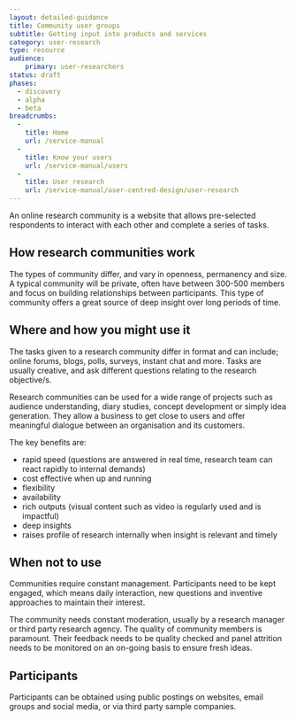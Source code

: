 ```yaml
---
layout: detailed-guidance
title: Community user groups
subtitle: Getting input into products and services
category: user-research
type: resource
audience:
    primary: user-researchers
status: draft
phases:
  - discovery
  - alpha
  - beta
breadcrumbs:
  -
    title: Home
    url: /service-manual
  -
    title: Know your users
    url: /service-manual/users
  -
    title: User research
    url: /service-manual/user-centred-design/user-research
---
```


An online research community is a website that allows pre-selected respondents to interact with each other and complete a series of tasks.

## How research communities work

The types of community differ, and vary in openness, permanency and size. A typical community will be private, often have between 300-500 members and focus on building relationships between participants. This type of community offers a great source of deep insight over long periods of time.

## Where and how you might use it

The tasks given to a research community differ in format and can include; online forums, blogs, polls, surveys, instant chat and more. Tasks are usually creative, and ask different questions relating to the research objective/s.

Research communities can be used for a wide range of projects such as audience understanding, diary studies, concept development or simply idea generation. They allow a business to get close to users and offer meaningful dialogue between an organisation and its customers.

The key benefits are:

* rapid speed (questions are answered in real time, research team can react rapidly to internal demands)
* cost effective when up and running
* flexibility
* availability
* rich outputs (visual content such as video is regularly used and is impactful)
* deep insights
* raises profile of research internally when insight is relevant and timely

## When not to use

Communities require constant management. Participants need to be kept engaged, which means daily interaction, new questions and inventive approaches to maintain their interest.

The community needs constant moderation, usually by a research manager or third party research agency. The quality of community members is paramount. Their feedback needs to be quality checked and panel attrition needs to be monitored on an on-going basis to ensure fresh ideas.

## Participants

Participants can be obtained using public postings on websites, email groups and social media, or via third party sample companies.
